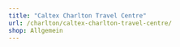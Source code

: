 ```yaml
---
title: "Caltex Charlton Travel Centre"
url: /charlton/caltex-charlton-travel-centre/
shop: Allgemein
---
```

